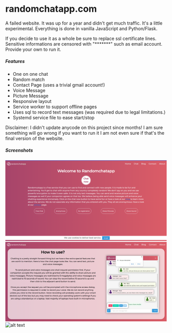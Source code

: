 # randomchatapp.com

A failed website. It was up for a year and didn't get much traffic. It's a little experimental. Everything is done in vanilla JavaScript and Python/Flask.

If you decide to use it as a whole be sure to replace ssl certificate lines.
Sensitive informations are censored with "*******" such as email account. Provide your own to run it.

##### Features

* One on one chat
* Random match
* Contact Page (uses a trivial gmail account!)
* Voice Message
* Picture Message
* Responsive layout
* Service worker to support offline pages
* Uses sql to record text messages  (was required due to legal limitations.)
* Systemd service file to ease start/stop

Disclaimer: I didn't update anycode on this project since months! I am sure something will go wrong if you want to run it I am not even sure if that's the final version of the website.


##### Screenshots

![alt text](https://github.com/hkntrt/randomchatapp.com/blob/main/screenshots/screenshot1.png)
![alt text](https://github.com/hkntrt/randomchatapp.com/blob/main/screenshots/screenshot2.png)
![alt text](https://github.com/hkntrt/randomchatapp.com/blob/main/screenshots/screenshot3.png)

